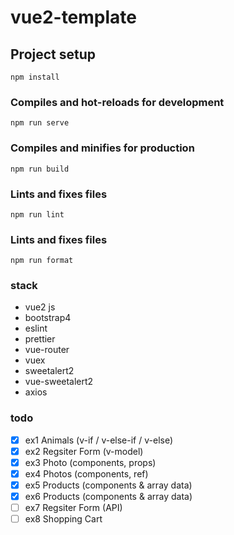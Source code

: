 # vue2-template

## Project setup

```
npm install
```

### Compiles and hot-reloads for development

```
npm run serve
```

### Compiles and minifies for production

```
npm run build
```

### Lints and fixes files

```
npm run lint
```

### Lints and fixes files

```
npm run format
```

### stack

- vue2 js
- bootstrap4
- eslint
- prettier
- vue-router
- vuex
- sweetalert2
- vue-sweetalert2
- axios

### todo

- [x] ex1 Animals (v-if / v-else-if / v-else)
- [x] ex2 Regsiter Form (v-model)
- [x] ex3 Photo (components, props)
- [x] ex4 Photos (components, ref)
- [x] ex5 Products (components & array data)
- [x] ex6 Products (components & array data)
- [ ] ex7 Regsiter Form (API)
- [ ] ex8 Shopping Cart
